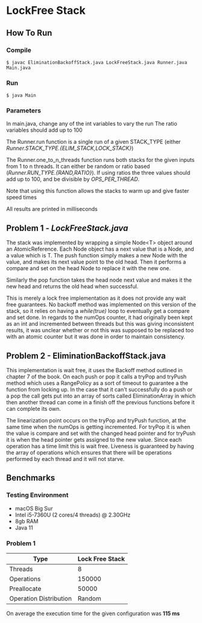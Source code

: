 # LockFree Stack

## How To Run

### Compile
    $ javac EliminationBackoffStack.java LockFreeStack.java Runner.java Main.java
### Run
    $ java Main
### Parameters
In main.java, change any of the int variables to vary the run
The ratio variables should add up to 100

The Runner.run function is a single run of a given STACK_TYPE (either *Runner.STACK_TYPE.{ELIM_STACK,LOCK_STACK}*)

The Runner.one_to_n_threads function runs both stacks for the given inputs from 1 to n threads. It can either be random or ratio based (*Runner.RUN_TYPE.{RAND,RATIO}*). If using ratios the three values should add up to 100, and be divisible by *OPS_PER_THREAD*.

Note that using this function allows the stacks to warm up and give faster speed times

All results are printed in milliseconds

## Problem 1  - *LockFreeStack.java*

The stack was implemented by wrapping a simple Node\<T\> object around an AtomicReference. Each Node object has a next value that is a Node, and a value which is  T. 
The push function simply makes a new Node with the value, and makes its next value point to the old head. Then it performs a compare and set on the head Node to replace it with the new one. 

Similarly the pop function takes the head node next value and makes it the new head and returns the old head when successful.

This is merely a lock free implementation as it does not provide any wait free guarantees. No backoff method was implemented on this version of the stack, so it relies on having a *while(true)* loop to eventually get a compare and set done. 
In regards to the numOps counter, it had originally been kept as an int and incremented between threads but this was giving inconsistent results, it was unclear whether or not this was supposed to be replaced too with an atomic counter but it was done in order to maintain consistency. 

## Problem 2 - EliminationBackoffStack.java

This implementation is wait free, it uses the Backoff method outlined in chapter 7 of the book. On each push or pop it calls a tryPop and tryPush method which uses a RangePolicy as a sort of timeout to guarantee a the function from locking up. In the case that it can't successfully do a push or a pop the call gets put into an array of sorts called EliminationArray in which then another thread can come in a finish off the previous functions before it can complete its own.

The linearization point occurs on the tryPop and tryPush function, at the same time when the numOps is getting incremented. For tryPop it is when the value is compare and set with the changed head pointer and for tryPush it is when the head pointer gets assigned to the new value. Since each operation has a time limit this is wait free. Liveness is guaranteed by having the array of operations which ensures that there will be operations performed by each thread and it will not starve. 

## Benchmarks 

### Testing Environment

 - macOS Big Sur
 - Intel i5-7360U (2 cores/4 threads) @ 2.30GHz
 - 8gb RAM
 - Java 11

### Problem 1

| Type | Lock Free Stack |
|--|--|
| Threads | 8 |
| Operations | 150000 |
| Preallocate | 50000 |
| Operation Distribution | Random |

On average the execution time for the given configuration was **115 ms** 







